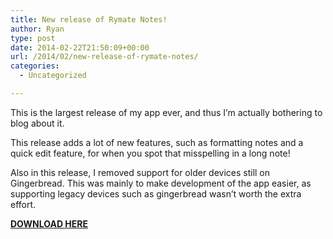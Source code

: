```yaml
---
title: New release of Rymate Notes!
author: Ryan
type: post
date: 2014-02-22T21:50:09+00:00
url: /2014/02/new-release-of-rymate-notes/
categories:
  - Uncategorized

---
```

This is the largest release of my app ever, and thus I&#8217;m actually bothering to blog about it.

This release adds a lot of new features, such as formatting notes and a quick edit feature, for when you spot that misspelling in a long note!

Also in this release, I removed support for older devices still on Gingerbread. This was mainly to make development of the app easier, as supporting legacy devices such as gingerbread wasn&#8217;t worth the extra effort.

**<a href="https://play.google.com/store/apps/details?id=net.rymate.notes" target="_blank">DOWNLOAD HERE</a>**

&nbsp;